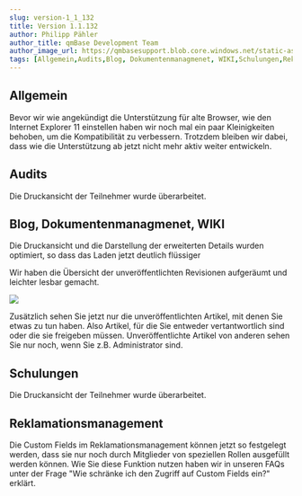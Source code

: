 ```yaml
---
slug: version-1_1_132
title: Version 1.1.132
author: Philipp Pähler
author_title: qmBase Development Team
author_image_url: https://qmbasesupport.blob.core.windows.net/static-assets/img/persons/paehler_round.png
tags: [Allgemein,Audits,Blog, Dokumentenmanagmenet, WIKI,Schulungen,Reklamationsmanagement,Changelog]
---
```

## Allgemein

Bevor wir wie angekündigt die Unterstützung für alte Browser, wie den Internet Explorer 11 einstellen haben wir noch mal ein paar Kleinigkeiten behoben, um die Kompatibilität zu verbessern. Trotzdem bleiben wir dabei, dass wie die Unterstützung ab jetzt nicht mehr aktiv weiter entwickeln.

## Audits

Die Druckansicht der Teilnehmer wurde überarbeitet.

## Blog, Dokumentenmanagmenet, WIKI

Die Druckansicht und die Darstellung der erweiterten Details wurden optimiert, so dass das Laden jetzt deutlich flüssiger 

Wir haben die Übersicht der unveröffentlichten Revisionen aufgeräumt und leichter lesbar gemacht.

![](https://caqadmin.blob.core.windows.net/releasenotes/120-images/fa065d63-6461-4a62-8e6c-a783f89319f9-mceclip0.png)

Zusätzlich sehen Sie jetzt nur die unveröffentlichten Artikel, mit denen Sie etwas zu tun haben. Also Artikel, für die Sie entweder vertantwortlich sind oder die sie freigeben müssen. Unveröffentlichte Artikel von anderen sehen Sie nur noch, wenn Sie z.B. Administrator sind.

## Schulungen

Die Druckansicht der Teilnehmer wurde überarbeitet.

## Reklamationsmanagement

Die Custom Fields im Reklamationsmanagement können jetzt so festgelegt werden, dass sie nur noch durch Mitglieder von speziellen Rollen ausgefüllt werden können. Wie Sie diese Funktion nutzen haben wir in unseren FAQs unter der Frage "Wie schränke ich den Zugriff auf Custom Fields ein?" erklärt.